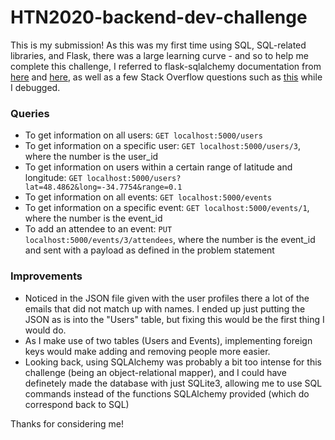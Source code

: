 # HTN2020-backend-dev-challenge

This is my submission! As this was my first time using SQL, SQL-related libraries, and Flask, there was a large learning curve - and so to help me complete this challenge, I referred to flask-sqlalchemy documentation from [here](https://flask-sqlalchemy.palletsprojects.com/en/2.x/queries/) and [here](https://docs.sqlalchemy.org/en/13/index.html), as well as a few Stack Overflow questions such as [this](https://stackoverflow.com/questions/1378325/python-dicts-in-sqlalchemy) while I debugged.

### Queries
- To get information on all users: `GET localhost:5000/users`
- To get information on a specific user: `GET localhost:5000/users/3`, where the number is the user_id
- To get information on users within a certain range of latitude and longitude: `GET localhost:5000/users?lat=48.4862&long=-34.7754&range=0.1`
- To get information on all events: `GET localhost:5000/events`
- To get information on a specific event: `GET localhost:5000/events/1`, where the number is the event_id
- To add an attendee to an event: `PUT localhost:5000/events/3/attendees`, where the number is the event_id and sent with a payload as defined in the problem statement

### Improvements
- Noticed in the JSON file given with the user profiles there a lot of the emails that did not match up with names. I ended up just putting the JSON as is into the "Users" table, but fixing this would be the first thing I would do.
- As I make use of two tables (Users and Events), implementing foreign keys would make adding and removing people more easier.
- Looking back, using SQLAlchemy was probably a bit too intense for this challenge (being an object-relational mapper), and I could have definetely made the database with just SQLite3, allowing me to use SQL commands instead of the functions SQLAlchemy provided (which do correspond back to SQL)

Thanks for considering me!
